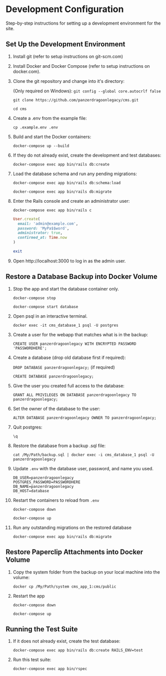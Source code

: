 # Development Configuration

Step-by-step instructions for setting up a development environment for the site.

## Set Up the Development Environment

1. Install git (refer to setup instructions on git-scm.com)

2. Install Docker and Docker Compose (refer to setup instructions on
   docker.com).

3. Clone the git repository and change into it's directory:

   (Only required on Windows): `git config --global core.autocrlf false`

   `git clone https://github.com/panzerdragoonlegacy/cms.git`

   `cd cms`

4. Create a .env from the example file:

   `cp .example.env .env`

5. Build and start the Docker containers:

   `docker-compose up --build`

6. If they do not already exist, create the development and test databases:

   `docker-compose exec app bin/rails db:create`

7. Load the database schema and run any pending migrations:

   `docker-compose exec app bin/rails db:schema:load`

   `docker-compose exec app bin/rails db:migrate`

8. Enter the Rails console and create an administrator user:

   `docker-compose exec app bin/rails c`

   ```ruby
   User.create(
     email: 'admin@example.com',
     password: 'MyPa$$word',
     administrator: true,
     confirmed_at: Time.now
   )

   exit
   ```

9. Open http://localhost:3000 to log in as the admin user.

## Restore a Database Backup into Docker Volume

1. Stop the app and start the database container only.

   `docker-compose stop`

   `docker-compose start database`

1. Open psql in an interactive terminal.

   `docker exec -it cms_database_1 psql -U postgres`

2. Create a user for the webapp that matches what is in the backup:

   `CREATE USER panzerdragoonlegacy WITH ENCRYPTED PASSWORD 'PASSWORDHERE';`

3. Create a database (drop old database first if required):

   `DROP DATABASE panzerdragoonlegacy;` (if required)

   `CREATE DATABASE panzerdragoonlegacy;`

4. Give the user you created full access to the database:

   `GRANT ALL PRIVILEGES ON DATABASE panzerdragoonlegacy TO panzerdragoonlegacy;`

5. Set the owner of the database to the user:

   `ALTER DATABASE panzerdragoonlegacy OWNER TO panzerdragoonlegacy;`

6. Quit postgres:

   `\q`

7. Restore the database from a backup .sql file:

   `cat /My/Path/backup.sql | docker exec -i cms_database_1 psql -U panzerdragoonlegacy`

8. Update `.env` with the database user, password, and name you used.

   ```
   DB_USER=panzerdragoonlegacy
   POSTGRES_PASSWORD=PASSWORDHERE
   DB_NAME=panzerdragoonlegacy
   DB_HOST=database
   ```

9. Restart the containers to reload from `.env`

   `docker-compose down`

   `docker-compose up`

10. Run any outstanding migrations on the restored database

    `docker-compose exec app bin/rails db:migrate`

## Restore Paperclip Attachments into Docker Volume

1. Copy the system folder from the backup on your local machine into the volume:

   `docker cp /My/Path/system cms_app_1:cms/public`

2. Restart the app

   `docker-compose down`

   `docker-compose up`

## Running the Test Suite

1. If it does not already exist, create the test database:

   `docker-compose exec app bin/rails db:create RAILS_ENV=test`

2. Run this test suite:

   `docker-compose exec app bin/rspec`
